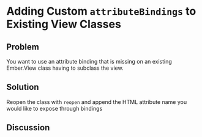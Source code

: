 # Adding Custom `attributeBindings` to Existing View Classes

## Problem
You want to use an attribute binding that is missing on an existing Ember.View class having to subclass the view.

## Solution
Reopen the class with `reopen` and append the HTML attribute name you would like to expose through bindings

## Discussion